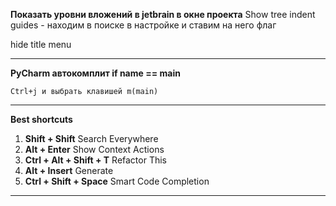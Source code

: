 **Показать уровни вложений в jetbrain в окне проекта**
Show tree indent guides - находим в поиске в настройке и ставим на него флаг

hide title menu
***
**PyCharm автокомплит if name == main**

	Ctrl+j и выбрать клавишей m(main)
***

**Best shortcuts**

1. **Shift + Shift**
Search Everywhere
2. **Alt + Enter**
Show Context Actions
3. **Ctrl + Alt + Shift + T**
Refactor This
4. **Alt + Insert**
Generate
5. **Ctrl + Shift + Space**
Smart Code Completion
---

